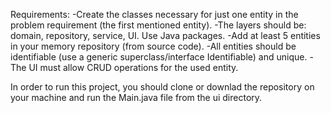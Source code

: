 
Requirements: 
    -Create the classes necessary for just one entity in the problem requirement (the first mentioned entity).
    -The layers should be: domain, repository, service, UI. Use Java packages.
    -Add at least 5 entities in your memory repository (from source code).
    -All entities should be identifiable (use a generic superclass/interface Identifiable) and unique.
    -The UI must allow CRUD operations for the used entity.

In order to run this project, you should clone or downlad the repository on your machine and run the Main.java file from the ui directory.
